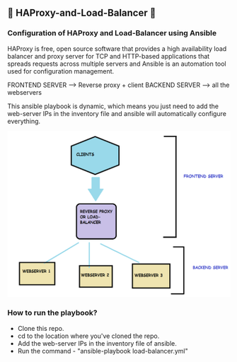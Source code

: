## 🔰 HAProxy-and-Load-Balancer 🔰
### Configuration of HAProxy and Load-Balancer using Ansible

HAProxy is free, open source software that provides a high availability load balancer and proxy server for TCP and HTTP-based applications that spreads requests across multiple servers and Ansible is an automation tool used for configuration management.

FRONTEND SERVER --> Reverse proxy + client
BACKEND SERVER --> all the webservers

This ansible playbook is dynamic, which means you just need to add the web-server IPs in the inventory file and ansible will automatically configure everything.

![](Capture.PNG)

### How to run the playbook?

- Clone this repo.
- cd to the location where you've cloned the repo.
- Add the web-server IPs in the inventory file of ansible.
- Run the command - "ansible-playbook load-balancer.yml"
